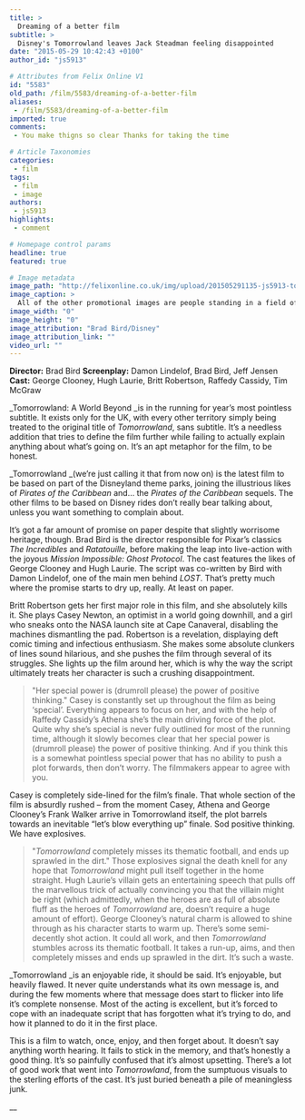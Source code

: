 ```yaml
---
title: >
  Dreaming of a better film
subtitle: >
  Disney's Tomorrowland leaves Jack Steadman feeling disappointed
date: "2015-05-29 10:42:43 +0100"
author_id: "js5913"

# Attributes from Felix Online V1
id: "5583"
old_path: /film/5583/dreaming-of-a-better-film
aliases:
 - /film/5583/dreaming-of-a-better-film
imported: true
comments:
 - You make thigns so clear Thanks for taking the time

# Article Taxonomies
categories:
 - film
tags:
 - film
 - image
authors:
 - js5913
highlights:
 - comment

# Homepage control params
headline: true
featured: true

# Image metadata
image_path: "http://felixonline.co.uk/img/upload/201505291135-js5913-tomorrowland-1-cmyk.jpg"
image_caption: >
  All of the other promotional images are people standing in a field of corn.
image_width: "0"
image_height: "0"
image_attribution: "Brad Bird/Disney"
image_attribution_link: ""
video_url: ""
---
```


__Director:__ Brad Bird __Screenplay:__ Damon Lindelof, Brad Bird, Jeff Jensen __Cast:__ George Clooney, Hugh Laurie, Britt Robertson, Raffedy Cassidy, Tim McGraw

_Tomorrowland: A World Beyond _is in the running for year’s most pointless subtitle. It exists only for the UK, with every other territory simply being treated to the original title of _Tomorrowland_, sans subtitle. It’s a needless addition that tries to define the film further while failing to actually explain anything about what’s going on. It’s an apt metaphor for the film, to be honest.

_Tomorrowland _(we’re just calling it that from now on) is the latest film to be based on part of the Disneyland theme parks, joining the illustrious likes of _Pirates of the Caribbean_ and… the _Pirates of the Caribbean_ sequels. The other films to be based on Disney rides don’t really bear talking about, unless you want something to complain about.

It’s got a far amount of promise on paper despite that slightly worrisome heritage, though. Brad Bird is the director responsible for Pixar’s classics _The Incredibles_ and _Ratatouille_, before making the leap into live-action with the joyous _Mission Impossible: Ghost Protocol_. The cast features the likes of George Clooney and Hugh Laurie. The script was co-written by Bird with Damon Lindelof, one of the main men behind _LOST_. That’s pretty much where the promise starts to dry up, really. At least on paper.

Britt Robertson gets her first major role in this film, and she absolutely kills it. She plays Casey Newton, an optimist in a world going downhill, and a girl who sneaks onto the NASA launch site at Cape Canaveral, disabling the machines dismantling the pad. Robertson is a revelation, displaying deft comic timing and infectious enthusiasm. She makes some absolute clunkers of lines sound hilarious, and she pushes the film through several of its struggles. She lights up the film around her, which is why the way the script ultimately treats her character is such a crushing disappointment.
> "Her special power is (drumroll please) the power of positive thinking."
Casey is constantly set up throughout the film as being ‘special’. Everything appears to focus on her, and with the help of Raffedy Cassidy’s Athena she’s the main driving force of the plot. Quite why she’s special is never fully outlined for most of the running time, although it slowly becomes clear that her special power is (drumroll please) the power of positive thinking. And if you think this is a somewhat pointless special power that has no ability to push a plot forwards, then don’t worry. The filmmakers appear to agree with you.

Casey is completely side-lined for the film’s finale. That whole section of the film is absurdly rushed – from the moment Casey, Athena and George Clooney’s Frank Walker arrive in Tomorrowland itself, the plot barrels towards an inevitable “let’s blow everything up” finale. Sod positive thinking. We have explosives.
> "_Tomorrowland_ completely misses its thematic football, and ends up sprawled in the dirt."
Those explosives signal the death knell for any hope that _Tomorrowland_ might pull itself together in the home straight. Hugh Laurie’s villain gets an entertaining speech that pulls off the marvellous trick of actually convincing you that the villain might be right (which admittedly, when the heroes are as full of absolute fluff as the heroes of _Tomorrowland_ are, doesn’t require a huge amount of effort). George Clooney’s natural charm is allowed to shine through as his character starts to warm up. There’s some semi-decently shot action. It could all work, and then _Tomorrowland_ stumbles across its thematic football. It takes a run-up, aims, and then completely misses and ends up sprawled in the dirt. It’s such a waste.

_Tomorrowland _is an enjoyable ride, it should be said. It’s enjoyable, but heavily flawed. It never quite understands what its own message is, and during the few moments where that message does start to flicker into life it’s complete nonsense. Most of the acting is excellent, but it’s forced to cope with an inadequate script that has forgotten what it’s trying to do, and how it planned to do it in the first place.

This is a film to watch, once, enjoy, and then forget about. It doesn’t say anything worth hearing. It fails to stick in the memory, and that’s honestly a good thing. It’s so painfully confused that it’s almost upsetting. There’s a lot of good work that went into _Tomorrowland_, from the sumptuous visuals to the sterling efforts of the cast. It’s just buried beneath a pile of meaningless junk.

__
